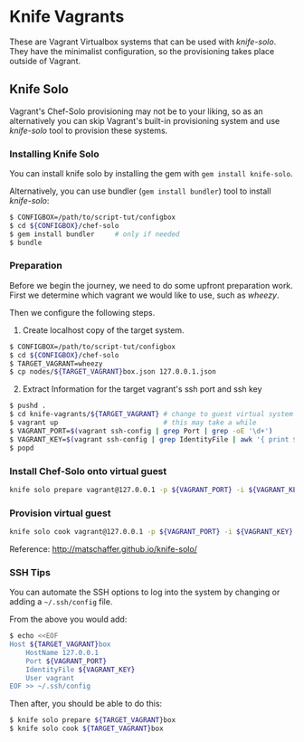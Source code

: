 # Knife Vagrants

These are Vagrant Virtualbox systems that can be used with *knife-solo*.  They have the minimalist configuration, so the provisioning takes place outside of Vagrant.

## Knife Solo

Vagrant's Chef-Solo provisioning may not be to your liking, so as an alternatively you can skip Vagrant's built-in provisioning system and use *knife-solo* tool to provision these systems.

### Installing Knife Solo

You can install knife solo by installing the gem with `gem install knife-solo`.  

Alternatively, you can use bundler (`gem install bundler`) tool to install *knife-solo*:

```bash
$ CONFIGBOX=/path/to/script-tut/configbox
$ cd ${CONFIGBOX}/chef-solo
$ gem install bundler     # only if needed
$ bundle
```

### Preparation

Before we begin the journey, we need to do some upfront preparation work.  First we determine which vagrant we would like to use, such as *wheezy*.

Then we configure the following steps.

1. Create localhost copy of the target system.

```bash
$ CONFIGBOX=/path/to/script-tut/configbox
$ cd ${CONFIGBOX}/chef-solo
$ TARGET_VAGRANT=wheezy
$ cp nodes/${TARGET_VAGRANT}box.json 127.0.0.1.json
```

2. Extract Information for the target vagrant's ssh port and ssh key

```bash
$ pushd .
$ cd knife-vagrants/${TARGET_VAGRANT} # change to guest virtual system directory
$ vagrant up                          # this may take a while
$ VAGRANT_PORT=$(vagrant ssh-config | grep Port | grep -oE '\d+')
$ VAGRANT_KEY=$(vagrant ssh-config | grep IdentityFile | awk '{ print $2 }')
$ popd
```

### Install Chef-Solo onto virtual guest

```bash
knife solo prepare vagrant@127.0.0.1 -p ${VAGRANT_PORT} -i ${VAGRANT_KEY}
```

### Provision virtual guest

```bash
knife solo cook vagrant@127.0.0.1 -p ${VAGRANT_PORT} -i ${VAGRANT_KEY}
```

Reference: http://matschaffer.github.io/knife-solo/

### SSH Tips

You can automate the SSH options to log into the system by changing or adding a `~/.ssh/config` file.  

From the above you would add:

```bash
$ echo <<EOF
Host ${TARGET_VAGRANT}box
    HostName 127.0.0.1
    Port ${VAGRANT_PORT}
    IdentityFile ${VAGRANT_KEY}
    User vagrant
EOF >> ~/.ssh/config
```

Then after, you should be able to do this:

```bash
$ knife solo prepare ${TARGET_VAGRANT}box
$ knife solo cook ${TARGET_VAGRANT}box
```
